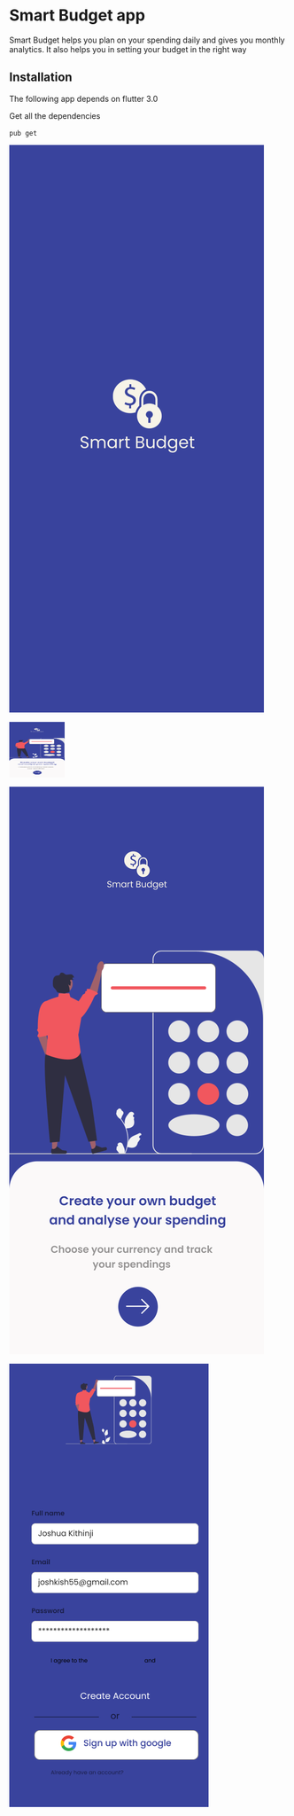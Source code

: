 # Smart Budget app

Smart Budget helps you plan on your spending daily and gives you monthly analytics. It also helps you in setting your budget in the right way

## Installation

The following app depends on flutter 3.0

Get all the dependencies
```
pub get
```

![img|320x271,50%](./splash.png)

<img src="./onboarding.png" width="100" height="100">

![img|320x271,50%](./onboarding.png)

![img|320x271,50%](./register.png)